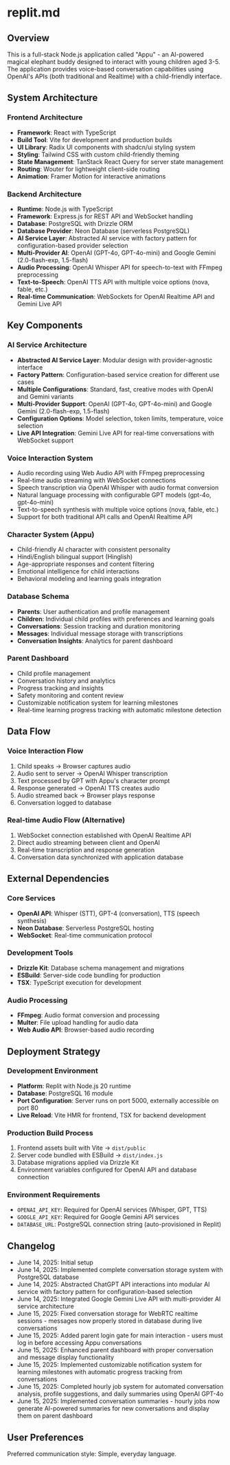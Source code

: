 # replit.md

## Overview

This is a full-stack Node.js application called "Appu" - an AI-powered magical elephant buddy designed to interact with young children aged 3-5. The application provides voice-based conversation capabilities using OpenAI's APIs (both traditional and Realtime) with a child-friendly interface.

## System Architecture

### Frontend Architecture
- **Framework**: React with TypeScript
- **Build Tool**: Vite for development and production builds
- **UI Library**: Radix UI components with shadcn/ui styling system
- **Styling**: Tailwind CSS with custom child-friendly theming
- **State Management**: TanStack React Query for server state management
- **Routing**: Wouter for lightweight client-side routing
- **Animation**: Framer Motion for interactive animations

### Backend Architecture
- **Runtime**: Node.js with TypeScript
- **Framework**: Express.js for REST API and WebSocket handling
- **Database**: PostgreSQL with Drizzle ORM
- **Database Provider**: Neon Database (serverless PostgreSQL)
- **AI Service Layer**: Abstracted AI service with factory pattern for configuration-based provider selection
- **Multi-Provider AI**: OpenAI (GPT-4o, GPT-4o-mini) and Google Gemini (2.0-flash-exp, 1.5-flash)
- **Audio Processing**: OpenAI Whisper API for speech-to-text with FFmpeg preprocessing
- **Text-to-Speech**: OpenAI TTS API with multiple voice options (nova, fable, etc.)
- **Real-time Communication**: WebSockets for OpenAI Realtime API and Gemini Live API

## Key Components

### AI Service Architecture
- **Abstracted AI Service Layer**: Modular design with provider-agnostic interface
- **Factory Pattern**: Configuration-based service creation for different use cases
- **Multiple Configurations**: Standard, fast, creative modes with OpenAI and Gemini variants
- **Multi-Provider Support**: OpenAI (GPT-4o, GPT-4o-mini) and Google Gemini (2.0-flash-exp, 1.5-flash)
- **Configuration Options**: Model selection, token limits, temperature, voice selection
- **Live API Integration**: Gemini Live API for real-time conversations with WebSocket support

### Voice Interaction System
- Audio recording using Web Audio API with FFmpeg preprocessing
- Real-time audio streaming with WebSocket connections
- Speech transcription via OpenAI Whisper with audio format conversion
- Natural language processing with configurable GPT models (gpt-4o, gpt-4o-mini)
- Text-to-speech synthesis with multiple voice options (nova, fable, etc.)
- Support for both traditional API calls and OpenAI Realtime API

### Character System (Appu)
- Child-friendly AI character with consistent personality
- Hindi/English bilingual support (Hinglish)
- Age-appropriate responses and content filtering
- Emotional intelligence for child interactions
- Behavioral modeling and learning goals integration

### Database Schema
- **Parents**: User authentication and profile management
- **Children**: Individual child profiles with preferences and learning goals
- **Conversations**: Session tracking and duration monitoring
- **Messages**: Individual message storage with transcriptions
- **Conversation Insights**: Analytics for parent dashboard

### Parent Dashboard
- Child profile management
- Conversation history and analytics
- Progress tracking and insights
- Safety monitoring and content review
- Customizable notification system for learning milestones
- Real-time learning progress tracking with automatic milestone detection

## Data Flow

### Voice Interaction Flow
1. Child speaks → Browser captures audio
2. Audio sent to server → OpenAI Whisper transcription
3. Text processed by GPT with Appu's character prompt
4. Response generated → OpenAI TTS creates audio
5. Audio streamed back → Browser plays response
6. Conversation logged to database

### Real-time Audio Flow (Alternative)
1. WebSocket connection established with OpenAI Realtime API
2. Direct audio streaming between client and OpenAI
3. Real-time transcription and response generation
4. Conversation data synchronized with application database

## External Dependencies

### Core Services
- **OpenAI API**: Whisper (STT), GPT-4 (conversation), TTS (speech synthesis)
- **Neon Database**: Serverless PostgreSQL hosting
- **WebSocket**: Real-time communication protocol

### Development Tools
- **Drizzle Kit**: Database schema management and migrations
- **ESBuild**: Server-side code bundling for production
- **TSX**: TypeScript execution for development

### Audio Processing
- **FFmpeg**: Audio format conversion and processing
- **Multer**: File upload handling for audio data
- **Web Audio API**: Browser-based audio recording

## Deployment Strategy

### Development Environment
- **Platform**: Replit with Node.js 20 runtime
- **Database**: PostgreSQL 16 module
- **Port Configuration**: Server runs on port 5000, externally accessible on port 80
- **Live Reload**: Vite HMR for frontend, TSX for backend development

### Production Build Process
1. Frontend assets built with Vite → `dist/public`
2. Server code bundled with ESBuild → `dist/index.js`
3. Database migrations applied via Drizzle Kit
4. Environment variables configured for OpenAI API and database connection

### Environment Requirements
- `OPENAI_API_KEY`: Required for OpenAI services (Whisper, GPT, TTS)
- `GOOGLE_API_KEY`: Required for Google Gemini API services
- `DATABASE_URL`: PostgreSQL connection string (auto-provisioned in Replit)

## Changelog

- June 14, 2025: Initial setup
- June 14, 2025: Implemented complete conversation storage system with PostgreSQL database
- June 14, 2025: Abstracted ChatGPT API interactions into modular AI service with factory pattern for configuration-based selection
- June 14, 2025: Integrated Google Gemini Live API with multi-provider AI service architecture
- June 15, 2025: Fixed conversation storage for WebRTC realtime sessions - messages now properly stored in database during live conversations
- June 15, 2025: Added parent login gate for main interaction - users must log in before accessing Appu conversations
- June 15, 2025: Enhanced parent dashboard with proper conversation and message display functionality
- June 15, 2025: Implemented customizable notification system for learning milestones with automatic progress tracking from conversations
- June 15, 2025: Completed hourly job system for automated conversation analysis, profile suggestions, and daily summaries using OpenAI GPT-4o
- June 15, 2025: Implemented conversation summaries - hourly jobs now generate AI-powered summaries for new conversations and display them on parent dashboard

## User Preferences

Preferred communication style: Simple, everyday language.